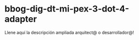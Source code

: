 # bbog-dig-dt-mi-pex-3-dot-4-adapter
Llene aquí la descripción ampliada arquitect@ o desarrollador@!


